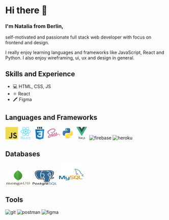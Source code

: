 # Hi there 👋

### I'm Natalia from Berlin,        
self-motivated and passionate full stack web developer with focus on frontend and design.


I really enjoy learning languages and frameworks like JavaScript, React and Python.
I also enjoy wireframing, ui, ux and design in general. 


## Skills and Experience

- 💻 HTML, CSS, JS
- ⚛  React
- 🖍 Figma



<!-- - 👋 Hi, I’m @adelinatalia
- 👀 I’m interested in web development
- 🌱 I’m currently learning 
- 💞️ I’m looking to collaborate on ...
- 📫 How to reach me ... -->

<!---
adelinatalia/adelinatalia is a ✨ special ✨ repository because its `README.md` (this file) appears on your GitHub profile.
You can click the Preview link to take a look at your changes.
--->


## Languages and Frameworks

<img src="https://raw.githubusercontent.com/devicons/devicon/master/icons/javascript/javascript-original.svg" alt="javascript" width="40" height="40"/> <img src="https://raw.githubusercontent.com/devicons/devicon/master/icons/react/react-original-wordmark.svg" alt="react" width="40" height="40"/> 
<img src="https://raw.githubusercontent.com/devicons/devicon/master/icons/css3/css3-original-wordmark.svg" alt="css3" width="40" height="40"/> <img src="https://raw.githubusercontent.com/devicons/devicon/master/icons/sass/sass-original.svg" alt="sass" width="40" height="40"/> <img src="https://raw.githubusercontent.com/devicons/devicon/master/icons/python/python-original.svg" alt="python" width="40" height="40"/> <img src="https://raw.githubusercontent.com/devicons/devicon/master/icons/vuejs/vuejs-original-wordmark.svg" alt="vuejs" width="40" height="40"/> <img src="https://www.vectorlogo.zone/logos/firebase/firebase-icon.svg" alt="firebase" width="40" height="40"/> <img src="https://www.vectorlogo.zone/logos/heroku/heroku-icon.svg" alt="heroku" width="45" height="37"/> 



## Databases

<img src="https://raw.githubusercontent.com/devicons/devicon/master/icons/mongodb/mongodb-original-wordmark.svg" alt="mongodb" width="80" height="50"/> <img src="https://raw.githubusercontent.com/devicons/devicon/master/icons/postgresql/postgresql-original-wordmark.svg" alt="postgresql" width="80" height="50"/> <img src="https://raw.githubusercontent.com/devicons/devicon/master/icons/mysql/mysql-original-wordmark.svg" alt="mysql" width="80" height="70"/> 


## Tools

<img src="https://www.vectorlogo.zone/logos/git-scm/git-scm-icon.svg" alt="git" width="50" height="40"/> <img src="https://www.vectorlogo.zone/logos/getpostman/getpostman-icon.svg" alt="postman" width="40" height="40"/> <img src="https://www.vectorlogo.zone/logos/figma/figma-icon.svg" alt="figma" width="50" height="40"/> 
